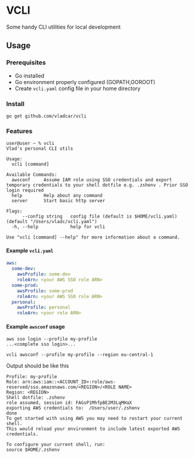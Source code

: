 # VCLI

Some handy CLI utilities for local development

## Usage
### Prerequisites
- Go installed
- Go environment properly configured (GOPATH,GOROOT)
- Create `vcli.yaml` config file in your home directory
### Install
```shell
go get github.com/vladcar/vcli
```
### Features
```shell
user@user ~ % vcli
Vlad's personal CLI utils

Usage:
  vcli [command]

Available Commands:
  awsconf     Assume IAM role using SSO credentials and export temporary credentials to your shell dotfile e.g. .zshenv . Prior SSO login required
  help        Help about any command
  server      Start basic http server

Flags:
      --config string   config file (default is $HOME/vcli.yaml) (default "/Users/vladc/vcli.yaml")
  -h, --help            help for vcli

Use "vcli [command] --help" for more information about a command.
```

#### Example `vcli.yaml`
```yaml
aws:
  some-dev:
    awsProfile: some-dev
    roleArn: <your AWS SSO role ARN>
  some-prod:
    awsProfile: some-prod
    roleArn: <your AWS SSO role ARN>
  personal:
    awsProfile: personal
    roleArn: <your role ARN>
```

#### Example `awsconf` usage
```shell
aws sso login --profile my-profile
...<complete sso login>...

vcli awsconf --profile my-profile --region eu-central-1
```
Output should be like this
```shell
Profile: my-profile
Role: arn:aws:iam::<ACCOUNT_ID>:role/aws-reserved/sso.amazonaws.com/<REGION>/<ROLE NAME>
Region: <REGION>
Shell dotfile: .zshenv
role assumed, session id: FAGsP1MhfpBE2M3LqMHaX
exporting AWS credentials to:  /Users/user/.zshenv
done
To get started with using AWS you may need to restart your current shell.
This would reload your environment to include latest exported AWS credentials.

To configure your current shell, run:
source $HOME/.zshenv
```
